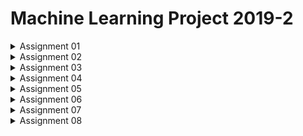 # Machine Learning Project 2019-2

<details>
<summary>Assignment 01</summary>
  
# Assignment 01

## General Instruction

#### Jupyter Notebook

```console
- Write programming codes in python
- Use Jupyter Notebook for writing codes
- Include comments and intermediate results in addition to the codes
- Export the Jupyter Notebook file in PDF format
- Turn in the PDF file at Google Classroom (late submission is not allowed)
```

#### History of git commits

```console
- Create a private repository at github 
- Commit intermediate status of working file at given steps
- Export the history of commits in PDF format
- Turn in the PDF file at Google Classroom (late submission is not allowed)
```

## Binary Classification based on Logistic Regression

> - $`(x_i, y_i)`$ denotes a pair of a training example and $`i = 1, 2, \cdots, n`$
> - $`\hat{y}_i = \sigma(z_i)`$ where $`z_i = w^T x_i + b`$ and $`\sigma(z) = \frac{1}{1 + \exp(-z)}`$
> - The loss function is defined by $`\mathcal{L} = \frac{1}{n} \sum_{i=1}^n f_i(w, b)`$
> - $`f_i(w, b) = - y_i \log \hat{y}_i - (1 - y_i) \log (1 - \hat{y}_i) `$

### 1. Plot two clusters of points for training dateset

- Generate two sets of separable random point clusters in $`\mathbb{R}^2`$
- Let $`\{ x_i \}_{i=1}^n`$ be a set of points and $`\{ y_i \}_{i=1}^n`$ be their corresponding labels
- Plot the point clusters in the training dataset using different colors depending on their labels

### 2. Plot two clusters of points for testing dataset

- Generate two sets of separable random point clusters in $`\mathbb{R}^2`$ for a testing dataset using the same centroid and the standard deviation of random generator as the training dataset
- Plot the point clusters in the testing dataset using different colors depending on their labels (different colors from the training dataset)

### 3. git commit

```console
$ git commit -a -m "Plot the training and testing datasets"
$ git push -u origin master
```

### 4. Plot the learning curves

- Apply the gradient descent algorithm
- Plot the training loss at every iteration
- Plot the testing loss at every iteration
- Plot the training accuracy at every iteration
- Plot the testing accuracy at every iteration

### 5. git commit

```console
$ git commit -a -m "Plot the learning curves"
$ git push -u origin master
```

</details>


<details>
<summary>Assignment 02</summary>
  
  # Assignment 02

```
Build a binary classifier for human versus horse based on logistic regression using the dataset that consists of human and horse images
```

## Binary classification based on logistic regression

$`(x_i, y_i)`$ denotes a pair of a training example and $`i = 1, 2, \cdots, n`$

$`\hat{y}_i = \sigma(z_i)`$ where $`z_i = w^T x_i + b`$ and $`\sigma(z) = \frac{1}{1 + \exp(-z)}`$

The loss function is defined by $`\mathcal{L} = \frac{1}{n} \sum_{i=1}^n f_i(w, b)`$

$`f_i(w, b) = - y_i \log \hat{y}_i - (1 - y_i) \log (1 - \hat{y}_i) `$

## Dataset

- The dataset consists of human images and horse images for the training and the validation
- The classifier should be trained using the training set
- The classifier should be tested using the validation set
- Vectorize an input image matrix into a column vector

## Implementation

- Write codes in python programming
- Use ```jupyter notebook``` for the programming environment
- You can use any libarary
- You have to write your own implementation for the followings:
    - compute the loss
    - compute the accuracy
    - compute the gradient of the model parameters with respect to the loss
    - update the model parameters
    - plot the results

## Optimization

- Apply the gradient descent algorithm with an appropriate learning rate
- Apply the number of iterations that lead to the convergence of the algorith
- Use the vectorization scheme in the computation of gradients and the update of the model parameters

## git commit

- Apply a number of ```git commit``` at intermediate development steps with their descriptive comments 

## Output

- Plot the elapsed time at every iteration for the computation of the gradient and the update of model parameters (x-axis: iteration, y-axis: elapsed time)
- Plot the training loss at every iteration (x-axis: iteration, y-axis: loss)
- Plot the validation loss at every iteration (x-axis: iteration, y-axis: loss)
- Plot the training accuracy at every iteration (x-axis: iteration, y-axis: accuracy)
- Plot the validation accuracy at every iteration (x-axis: iteration, y-axis: accuracy)
- Present the table for the final accuracy and loss with training and validation datasets as below:

| dataset    | loss       | accuracy   | 
|:----------:|:----------:|:----------:|
| training   |            |            |
| validation |            |            |

## Submission

- A PDF file exported from jupyter notebook for codes, results and comments [example: 20191234_02.pdf]
- A PDF file exported from the github website for the history of git commit [example: 20191234_02_git.pdf]

</details>

<details>
<summary>Assignment 03</summary>
  
  # Assignment 03

```
Build a binary classifier based on 3 layers neural network using the human versus horse dataset 
```

## Binary classification based on 3 layers neural network

$`(x_i, y_i)`$ denotes a pair of a training example and $`i = 1, 2, \cdots, n`$

$`p_i = \sigma(u^T x_i + a)`$ (hidden layer)

$`q_i = \sigma(v^T p_i + b)`$ (hidden layer)

$`\hat{y}_i = \sigma(w^T q_i + c)`$ (output layer)

The logistic function $`\sigma`$ is defined by $`\sigma(z) = \frac{1}{1 + \exp(-z)}`$

The loss function is defined by $`\mathcal{L} = \frac{1}{n} \sum_{i=1}^n f_i(u, v, w, a, b, c)`$

$`f_i(u, v, w, a, b, c) = - y_i \log \hat{y}_i - (1 - y_i) \log (1 - \hat{y}_i) `$

## Neural Network Architecture

- The sizes of the hidden layers and the output layer should be determined with respect to the validation accuracy

## Dataset

- The dataset consists of human images and horse images for the training and the validation
- The classifier should be trained using the training set
- The classifier should be tested using the validation set
- Vectorize an input image matrix into a column vector

## Implementation

- Write codes in python programming
- Use ```jupyter notebook``` for the programming environment
- You can use any libarary
- You have to write your own implementation for the followings:
    - compute the loss
    - compute the accuracy
    - compute the gradient of the model parameters with respect to the loss
    - update the model parameters
    - plot the results

## Optimization

- Apply the gradient descent algorithm with an appropriate learning rate
- Apply the number of iterations that lead to the convergence of the algorith
- Use the vectorization scheme in the computation of gradients and the update of the model parameters

## git commit

- Apply a number of ```git commit``` at intermediate development steps with their descriptive comments 

## Output

- Plot the training loss at every iteration (x-axis: iteration, y-axis: loss)
- Plot the validation loss at every iteration (x-axis: iteration, y-axis: loss)
- Plot the training accuracy at every iteration (x-axis: iteration, y-axis: accuracy)
- Plot the validation accuracy at every iteration (x-axis: iteration, y-axis: accuracy)
- Present the table for the final accuracy and loss with training and validation datasets with your best neural network architecture as below:

| dataset    | loss       | accuracy   | 
|:----------:|:----------:|:----------:|
| training   |            |            |
| validation |            |            |

## Submission

- A PDF file exported from jupyter notebook for codes, results and comments
- A PDF file exported from the github website for the history of git commit

</details>

<details>
<summary>Assignment 04</summary>
  
  # Assignment 04

```
Build a binary classifier based on 3 layers neural network using the human versus horse dataset 
```

## Binary classification based on 3 layers neural network

#### First layer

$`Z^{[1]} = W^{[1]} X + b^{[1]}`$ : $`X`$ denotes the input data

$`A^{[1]} = g^{[1]}(Z^{[1]})`$ : $`g^{[1]}`$ is the activation function at the first layer

#### Second layer

$`Z^{[2]} = W^{[2]} A^{[1]} + b^{[2]}`$

$`A^{[2]} = g^{[2]}(Z^{[2]})`$ : $`g^{[2]}`$ is the activation function at the second layer

#### Third layer

$`Z^{[3]} = W^{[3]} A^{[2]} + b^{[3]}`$

$`A^{[3]} = g^{[3]}(Z^{[3]})`$ : $`g^{[3]}`$ is the activation function at the third (output) layer

## Activation Function

- Sigmoid

    $`g(z) = \frac{1}{1 + \exp^{-z}}`$

- tanh

    $`g(z) = \frac{\exp^{z} - \exp^{-z}}{\exp^{z} + \exp^{-z}}`$

- ReLU

    $`g(z) = \max(0, z)`$

- Leaky ReLU

    $`g(z) = \max(\alpha z, z), \quad \alpha \in \mathbb{R}^+`$

## Neural Network Architecture

- The sizes of the hidden layers and the output layer should be determined with respect to the validation accuracy obtained by the network architecture with all the activation functions being sigmoid functions. ($`g^{[1]} = g^{[2]} = g^{[3]} =`$ Sigmoid)
- Apply different activation functions at all the layers except the output layer that should be Sigmoid function
- Apply different activation functions at different layers except the output layer that should be Sigmoid function

## Dataset

- The dataset consists of human images and horse images for the training and the validation
- The classifier should be trained using the training set
- The classifier should be tested using the validation set
- Vectorize an input image matrix into a column vector

## Implementation

- Write codes in python programming
- Use ```jupyter notebook``` for the programming environment
- You can use any libarary
- You have to write your own functions for the followings:
    - compute the forward propagation
    - compute the backward propagation
    - compute the loss
    - compute the accuracy
    - compute the gradient of the model parameters with respect to the loss
    - update the model parameters
    - plot the results

## Optimization

- Apply the gradient descent algorithm with an appropriate learning rate
- Apply the number of iterations that lead to the convergence of the algorith
- Use the vectorization scheme in the computation of gradients and the update of the model parameters

## git commit

- Apply a number of ```git commit``` at intermediate development steps with their descriptive comments 

## Output

- Do not print out text message per each iteration. It should be illustrated by graphs.
- Plot the training loss at every iteration (x-axis: iteration, y-axis: loss)
- Plot the validation loss at every iteration (x-axis: iteration, y-axis: loss)
- Plot the training accuracy at every iteration (x-axis: iteration, y-axis: accuracy)
- Plot the validation accuracy at every iteration (x-axis: iteration, y-axis: accuracy)
- Present the table for the final accuracy and loss with training and validation datasets with your best neural network architecture as below:

##### $`g^{[1]}, g^{[2]}, g^{[3]}`$ are Sigmoid (from the previous assignment)

- Learning curves
- Loss and Accuracy table

| dataset    | loss       | accuracy   | 
|:----------:|:----------:|:----------:|
| training   |            |            |
| validation |            |            |

##### $`g^{[1]}, g^{[2]}`$ are tanh and $`g^{[3]}`$ is Sigmoid

- Learning curves
- Loss and Accuracy table

| dataset    | loss       | accuracy   | 
|:----------:|:----------:|:----------:|
| training   |            |            |
| validation |            |            |

##### $`g^{[1]}, g^{[2]}`$ are ReLU and $`g^{[3]}`$ is Sigmoid

- Learning curves
- Loss and Accuracy table 

| dataset    | loss       | accuracy   | 
|:----------:|:----------:|:----------:|
| training   |            |            |
| validation |            |            |

##### $`g^{[1]}, g^{[2]}`$ are Leaky ReLU with your choice of $`\alpha`$ and $`g^{[3]}`$ is Sigmoid

- Learning curves
- Loss and Accuracy table

| dataset    | loss       | accuracy   | 
|:----------:|:----------:|:----------:|
| training   |            |            |
| validation |            |            |

## Submission

- A PDF file exported from jupyter notebook for codes, results and comments
- A PDF file exported from the github website for the history of git commit

</details>

<details>
<summary>Assignment 05</summary>
  
  # Assignment 05

```
Build a binary classifier based on 3 layers neural network using the human versus horse dataset 
```

## Binary classification based on 3 layers neural network

#### First layer

$`Z^{[1]} = W^{[1]} X + b^{[1]}`$ : $`X`$ denotes the input data

$`A^{[1]} = g^{[1]}(Z^{[1]})`$ : $`g^{[1]}`$ is the activation function at the first layer

#### Second layer

$`Z^{[2]} = W^{[2]} A^{[1]} + b^{[2]}`$

$`A^{[2]} = g^{[2]}(Z^{[2]})`$ : $`g^{[2]}`$ is the activation function at the second layer

#### Third layer

$`Z^{[3]} = W^{[3]} A^{[2]} + b^{[3]}`$

$`A^{[3]} = g^{[3]}(Z^{[3]})`$ : $`g^{[3]}`$ is the activation function at the third (output) layer

## Neural Network Architecture

- The neural network architexture should be designed to have 3 layers
- The activation function should be applied to each layer
- You can use any activation function at each layer

## Dataset

- The dataset consists of human images and horse images for the training and the validation
- The classifier should be trained using only the training set
- The classifier should be tested using only the validation set
- Vectorize an input image matrix into a column vector

## Implementation

- Write codes in python programming
- Use ```jupyter notebook``` for the programming environment
- You can use any libarary
- You have to write your own functions for the followings:
    - compute the forward propagation
    - compute the backward propagation
    - compute the loss
    - compute the accuracy
    - compute the gradient of the model parameters with respect to the loss
    - update the model parameters
    - plot the results

## Optimization

- You should apply the full gradient descent algorithm with your choice of learning rates
- You should apply enough number of iterations that lead to the convergence of the algorithm
- You should use the vectorization scheme in the computation of gradients and the update of the model parameters
- You can initialize the model parameters with your own algorithm

## git commit

- Apply a number of ```git commit``` at intermediate development steps with their descriptive comments 

## Output

- Do not print out text message per each iteration. It should be illustrated by graphs
- Plot the training loss at every iteration (x-axis: iteration, y-axis: loss)
- Plot the validation loss at every iteration (x-axis: iteration, y-axis: loss)
- Plot the training accuracy at every iteration (x-axis: iteration, y-axis: accuracy)
- Plot the validation accuracy at every iteration (x-axis: iteration, y-axis: accuracy)
- Present the table for the final accuracy and loss at convergence with training and validation datasets
    - training loss (at convergence)
    - validation loss (at convergence)
    - validation loss (when the best validation accuracy is achieved over all the iterations)
    - training accuracy (at convergence)
    - validation accuracy (at convergence)
    - validation accuracy (when the best validation accuracy is achieved over all the iterations)

## Grading

- The grading is given by the best validation accuracy over all the iterations (10 digits after the decimal point)
- top 50% would get the score 5 and bottom 50% would get the score 4 (only complete submissions will be considered)
- The maximum score for incomplete submissions will be the score 3

## Submission

- A PDF file exported from jupyter notebook for codes, results and comments
- A PDF file exported from the github website for the history of git commit

</details>

<details>
<summary>Assignment 06</summary>
  
  # Assignment 06

```
Build a binary classifier based on 3 layers neural network using the human versus horse dataset 
```

## Binary classification based on 3 layers neural network

## Neural Network Architecture

- The neural network architexture should be designed to have 3 layers
- The activation function should be applied to each layer
- Sigmoid function is used for an activation function at each layer

#### First layer

$`Z^{[1]} = W^{[1]} X + b^{[1]}`$ : $`X`$ denotes the input data

$`A^{[1]} = g(Z^{[1]})`$

#### Second layer

$`Z^{[2]} = W^{[2]} A^{[1]} + b^{[2]}`$

$`A^{[2]} = g(Z^{[2]})`$

#### Third layer

$`Z^{[3]} = W^{[3]} A^{[2]} + b^{[3]}`$

$`A^{[3]} = g(Z^{[3]})`$

## Activation Function

- Sigmoid : 
    $`g(z) = \frac{1}{1 + \exp^{-z}}`$

## Loss function with a regularization term based on $`L_2^2`$ norm

$`\mathcal{L} = \frac{1}{n} \sum_{i=1}^n f_i + \frac{\lambda}{2} \left( \| W^{[1]} \|_F^2 + \| W^{[2]} \|_F^2 + \| W^{[3]} \|_F^2 \right)`$

- Cross Entropy : 
    $`f_i = - y_i \log \hat{y}_i - (1 - y_i) \log (1 - \hat{y}_i) `$

- Frobenius Norm : 
    $`\| W \|_F = \left( \sum_i \sum_j w_{ij}^2 \right)^{\frac{1}{2}}`$

## Dataset

- The dataset consists of human images and horse images for the training and the validation
- The classifier should be trained using only the training set
- The classifier should be tested using only the validation set
- Vectorize an input image matrix into a column vector

## Implementation

- Write codes in python programming
- Use ```jupyter notebook``` for the programming environment
- You can use any libarary
- You have to write your own functions for the followings:
    - compute the forward propagation
    - compute the backward propagation
    - compute the loss
    - compute the accuracy
    - compute the gradient of the model parameters with respect to the loss
    - update the model parameters
    - plot the results

## Optimization

- You should apply the full gradient descent algorithm with your choice of learning rates
- You should apply enough number of iterations that lead to the convergence of the algorithm
- You should use the vectorization scheme in the computation of gradients and the update of the model parameters
- You can initialize the model parameters with your own algorithm

## git commit

- Apply a number of ```git commit``` at intermediate development steps with their descriptive comments 

## Output

- Do not print out text message per each iteration. It should be illustrated by graphs
- Demonstrate the role of regularization with varying parameter $`\lambda`$ for the tradeoff between bias and variance
- Plot the training loss at every iteration (x-axis: iteration, y-axis: loss)
- Plot the validation loss at every iteration (x-axis: iteration, y-axis: loss)
- Plot the training accuracy at every iteration (x-axis: iteration, y-axis: accuracy)
- Plot the validation accuracy at every iteration (x-axis: iteration, y-axis: accuracy)
- Present the table for the final accuracy and loss at convergence with training and validation datasets
    - training loss (at convergence)
    - validation loss (at convergence)
    - training accuracy (at convergence)
    - validation accuracy (at convergence)

##### Bias (large $`\lambda`$)

- Learning curves
- Loss and Accuracy table 

| dataset    | loss       | accuracy   | 
|:----------:|:----------:|:----------:|
| training   |            |            |
| validation |            |            |

##### Variance (small $`\lambda`$)

- Learning curves
- Loss and Accuracy table 

| dataset    | loss       | accuracy   | 
|:----------:|:----------:|:----------:|
| training   |            |            |
| validation |            |            |

##### Best Generalization (appropriate $`\lambda`$)

- Learning curves
- Loss and Accuracy table 

| dataset    | loss       | accuracy   | 
|:----------:|:----------:|:----------:|
| training   |            |            |
| validation |            |            |

## Grading

- The grading is given by the validation accuracy for the best generalization (10 digits after the decimal point)
- top 50% would get the score 5 and bottom 50% would get the score 4 (only complete submissions will be considered)
- The maximum score for incomplete submissions will be the score 3

## Submission

- A PDF file exported from jupyter notebook for codes, results and comments
- A PDF file exported from the github website for the history of git commit
</details>

<details>
  
<summary>Assignment 07</summary>

# Assignment 07

```
Build a binary classifier based on fully connected layers for the human versus horse dataset using pytorch library 
```

## Binary classification based on fully connected neural network

## Neural Network Architecture

- Build a neural network model based on the fully connected layers with pytorch library
- You can determine the number of layers
- You can determine the size of each layer
- You can determine the activation function at each layer except the output layer
- You use the sigmoid function for the activation fuction at the output layer

## Loss function with a regularization term based on $`L_2^2`$ norm

$`\mathcal{L} = \frac{1}{n} \sum_{i=1}^n f_i + \frac{\lambda}{2} \left( \| W \|_2^2 \right)`$

- Cross Entropy : 
    $`f_i = - y_i \log \hat{y}_i - (1 - y_i) \log (1 - \hat{y}_i) `$, where $`y_i`$ denotes the ground truth and $`\hat{y}_i`$ denotes the output of the network

- Regularization : 
    $`\| W \|_2^2 = \left( \sum_i w_{i}^2 \right)`$, where $`w_{i}`$ denotes all the model parameters

## Dataset

- The dataset consists of human images and horse images for the training and the validation
- The classifier should be trained using only the training set
- The classifier should be tested using only the validation set

## Implementation

- Write codes in python programming
- Use ```jupyter notebook``` for the programming environment
- You should use pytorch library for the construction of the model and the optimization

### Neural Network Model in pytorch (Linear.py)

```python
import torch.nn as nn
import torch.nn.functional as F
import math

class Linear(nn.Module):

    def __init__(self, num_classes=2):

        super(Linear, self).__init__()

        self.number_class   = num_classes

        _size_image     = 100* 100
        _num1           = 50
        _num2           = 50
        
        self.fc1        = nn.Linear(_size_image, _num1, bias=True)
        self.fc2        = nn.Linear(_num1, _num2, bias=True)
        self.fc3        = nn.Linear(_num2, num_classes, bias=True)

        self.fc_layer1  = nn.Sequential(self.fc1, nn.ReLU(True))
        self.fc_layer2  = nn.Sequential(self.fc2, nn.ReLU(True))
        self.fc_layer3  = nn.Sequential(self.fc3, nn.ReLU(True))
        
        self.classifier = nn.Sequential(self.fc_layer1, self.fc_layer2, self.fc_layer3)
        
        self._initialize_weight()        
        
    def _initialize_weight(self):

        for m in self.modules():
            
            n = m.in_features
            m.weight.data.uniform_(- 1.0 / math.sqrt(n), 1.0 / math.sqrt(n))

            if m.bias is not None:

                m.bias.data.zero_()

    def forward(self, x):

        x = x.view(x.size(0), -1)
        x = self.classifier(x)

        return x
```

### Training and Testing in pytorch (main.py)

```python
# -----------------------------------------------------------------------------
# import packages
# -----------------------------------------------------------------------------
from __future__ import print_function

import torch
import torch.nn as nn
import torch.nn.functional as F
import torch.optim as optim
import torch.backends.cudnn as cudnn
import argparse
import sys
import os
import numpy as np
import time
import datetime 
import csv
import configparser
import argparse
import platform

from torchvision import datasets, transforms
from torch.autograd import Variable
from random import shuffle

# -----------------------------------------------------------------------------
# load dataset
# -----------------------------------------------------------------------------

set_train   = 
set_test    = 

num_classes = 2

# -----------------------------------------------------------------------------
# load neural network model
# -----------------------------------------------------------------------------

from Linear import *
    model = Linear(num_classes=num_classes)

# -----------------------------------------------------------------------------
# Set the flag for using cuda
# -----------------------------------------------------------------------------

bCuda = 1

if bCuda:
 
    model.cuda()

# -----------------------------------------------------------------------------
# optimization algorithm
# -----------------------------------------------------------------------------

optimizer   = optim.SGD(model.parameters())
objective   = nn.CrossEntropyLoss()

# -----------------------------------------------------------------------------
# function for training the model
# -----------------------------------------------------------------------------

def train():

    # print('train the model at given epoch')

    loss_train          = []

    model.train()

    for idx_batch, (data, target) in enumerate(loader_train):

        if bCuda:
        
            data, target    = data.cuda(), target.cuda()

        data, target    = Variable(data), Variable(target)

        optimizer.zero_grad()

        output  = model(data)
        loss    = objective(output, target)

        loss.backward()
        optimizer.step()

        loss_train_batch    = loss.item() / len(data)
        loss_train.append(loss_train_batch)
        
    loss_train_mean     = np.mean(loss_train)
    loss_train_std      = np.std(loss_train)

    return {'loss_train_mean': loss_train_mean, 'loss_train_std': loss_train_std}

# -----------------------------------------------------------------------------
# function for testing the model
# -----------------------------------------------------------------------------

def test():

    # print('test the model at given epoch')

    accuracy_test   = []
    loss_test       = 0
    correct         = 0

    model.eval()

    for idx_batch, (data, target) in enumerate(loader_test):

        if bCuda:
        
            data, target    = data.cuda(), target.cuda()

        data, target    = Variable(data), Variable(target)

        output  = model(data)
        loss    = objective(output, target)

        loss_test   += loss.item()
        pred        = output.data.max(1)[1]
        correct     += pred.eq(target.data.view_as(pred)).cpu().sum()

    loss_test       = loss_test / len(loader_test.dataset)
    accuracy_test   = 100. * float(correct) / len(loader_test.dataset)

    return {'loss_test': loss_test, 'accuracy_test': accuracy_test}

# -----------------------------------------------------------------------------
# iteration for the epoch
# -----------------------------------------------------------------------------

for e in range(epoch):
        
    result_train    = train()
    result_test     = test()

    loss_train_mean[e]  = result_train['loss_train_mean']
    loss_train_std[e]   = result_train['loss_train_std']
    loss_test[e]        = result_test['loss_test']
    accuracy_test[e]    = result_test['accuracy_test']
```


## Optimization

- You can use weight decay option in the pytorch optimization function
- You can use mini-batch gradient descent (stochastic gradient descent) with your choice of mini-batch size
- You can use a different learning rate at each iteration
- You can initialize the values of the model parameters with your choice of algorithm
- You should apply enough number of iterations that lead to the convergence of the algorithm

## git commit

- Apply a number of ```git commit``` at intermediate development steps with their descriptive comments 

#### Output (text)

- Print out the followings at each epoch
    - average training loss within the mini-batch cross iterations in the training data
    - average training accuracy within the mini-batch cross iterations in the training data
    - testing loss using the testing data at each epoch
    - testing accracy using the testing data at each epoch
    - [epoch #####] loss: (training) #####, (testing) #####, accuracy: (training) #####, (testing) #####

#### Output (graph)

- Plot the average of the training loss within the mini-batch cross iterations
- Plot the standard deviation of the training loss withint the mini-batch cross iterations
- Plot the average of the training accuracy within the mini-batch cross iterations
- Plot the standard deviation of the training accuracy withint the mini-batch cross iterations
- Plot the testing loss at each epoch
- Plot the testing accuracy at each epoch

#### Output (table)

- Present the final loss and accuracy at convergence

| dataset    | loss       | accuracy   |
|:----------:|:----------:|:----------:|
| training   |            |            |
| validation |            |            |

## Grading

- The grading is given by the validation accuracy for the best generalization (10 digits after the decimal point)
- top 50% would get the score 5 and bottom 50% would get the score 4 (only complete submissions will be considered)
- The maximum score for incomplete submissions will be the score 3

## Submission

- A PDF file exported from jupyter notebook for codes, results and comments
- A PDF file exported from the github website for the history of git commit
</details>

<details>
<summary>Assignment 08</summary>
  
 # Assignment 08

```
Develop a denoising algorithm based on an auto-encoder architecture using pytorch library in the supervised learning framework 
```

## Image denoising problem

- Denoising aims to reconstruct a clean image from a noisy observation
- We use a simple additive noise model using the Normal distribution:

    $`f = u + \eta`$
    
    where $`f`$ denotes a noisy observation, $`u`$ denotes a desired clean reconstruction, and $`\eta`$ denotes a noise process following the normal distribution:

    $`\eta \sim N(0, \sigma^2)`$

    where $`N(0, \sigma^2)`$ denotes the normal distribution with mean 0 and standard deviation $`\sigma`$

## Neural Network Architecture

- Build an auto-encoder architecture based on the convolutional neural network using pytorch
- The dimension of the network input should be the same as the dimension of the network output
- You can design your neural network architecture as you want

## Loss function 

- You can design your loss function for computing a dissimilarity between the output and the ground truth
- The evaluation of the algorithm is given by the mean squared error:

    $`\ell(h, \hat{h}) = \| h - \hat{h} \|_2^2`$

    where $`h`$ denotes a clean ground truth and $`\hat{h}`$ denotes an output of the network

## Dataset

- The dataset consists of training and testing images that are small pieces taken from images 
- The dimension of image is 120x80
- The number of training images is 4400
- The number of testing images is 400
- The range of training images is [0.2, 0.8]
- The range of testing images is [0.0601, 0.9744]
- The training images are clean
- Test testing images are noisy
- The ground truth for the noisy testing images is not given
- The ground truth for the noisy testing images is used for the evalution
- The noise levels of the testing images are 0.01, 0.02, 0.03 and 0.04
- Example images are shown with different degrees of noise $`\sigma = 0.01, 0.02, 0.03, 0.04`$ from the left as below:

![](img/std_0.01_clean1.png) ![](img/std_0.02_clean1.png) ![](img/std_0.03_clean1.png)  
![](img/std_0.01_noise1.png) ![](img/std_0.02_noise1.png) ![](img/std_0.03_noise1.png)  
  
![](img/std_0.04_clean1.png) ![](img/std_0.01_clean2.png) ![](img/std_0.02_clean2.png)  
![](img/std_0.04_noise1.png) ![](img/std_0.01_noise2.png) ![](img/std_0.02_noise2.png)  
  
![](img/std_0.03_clean2.png) ![](img/std_0.04_clean2.png)  
![](img/std_0.03_noise2.png) ![](img/std_0.04_noise2.png)  

## Implementation

- Write codes in python programming
- Use pytorch libarary
- Use ```jupyter notebook``` for the programming environment
- You can use any python libraries
- Write your own code for your neural network architecture
- Write your own code for the training procedure
- Write your own code for the testing procedure

## Code for reading and writing image data

```python
import torch
import numpy as np
import torch.nn as nn
import torch.nn.functional as F
from torch.utils.data import Dataset, DataLoader
import torchvision
import torchvision.transforms as transforms
from torch.autograd import Variable
import matplotlib.pyplot as plt

# custom dataloader for .npy file
class numpyDataset(Dataset):
    def __init__(self, data, transform=None):
        self.data = torch.from_numpy(data).float()
        self.transform = transform
        
    def __getitem__(self, index):
        x = self.data[index]
        
        if self.transform:
            x = self.transform(x)
        
        return x
    
    def __len__(self):
        return len(self.data)


if __name__ == '__main__':

    NUM_EPOCH       = 2
    
    transform       = transforms.Compose([
                                    transforms.ToPILImage(),
                                    transforms.Grayscale(num_output_channels=1),
                                    transforms.ToTensor(),
                                ])

    # for training
    traindata       = np.load('train.npy')
    traindataset    = numpyDataset(traindata, transform)
    trainloader     = DataLoader(traindataset, batch_size=1, shuffle=False, num_workers=2)

    for epoch in range(NUM_EPOCH):
        for batch_idx, data in enumerate(trainloader):
            image   = data[0]
            to_img  = transforms.ToPILImage()
            image   = to_img(image)

            fig     = plt.figure()
            ax      = fig.add_subplot(1, 1, 1)
            ax.imshow(image, cmap='gray')

            '''
            your code for train
            '''

    # for testing
    testdata        = np.load('test.npy')
    testdataset     = numpyDataset(testdata, transform)
    testloader      = DataLoader(testdataset, batch_size=1, shuffle=False, num_workers=2)

    result_for_submit = None    # this is for submit file

    for batch_idx, data in enumerate(testloader):

        result_of_test = data

        if batch_idx == 0:
            result_for_submit = result_of_test
        else:
            try:
                result_for_submit = torch.cat([result_for_submit, result_of_test], dim=0)

            except RuntimeError:
                transposed = torch.transpose(result_of_test, 2, 3)
                result_for_submit = torch.cat([result_for_submit, transposed], dim=0)
        
    # the submit_file.shape must be (400,1,120,80) 
    submit_file = result_for_submit.detach().numpy()
    np.save('your_name.npy', submit_file)
```

## Optimization

- You can use any optimization techniques

## git commit

- Apply a number of ```git commit``` at intermediate development steps with their descriptive comments 

#### Output (text)

- Print out the followings at each epoch
    - The average of the training loss over mini-batch iterations at each epoch
    - [epoch #####] loss: (training) ########

#### Output (graph)

- Plot the average of the training loss over mini-batch iterations at each epoch
- Plot the standard deviation of the training loss over mini-batch iterations at each epoch

#### Output (file)

- Save the output of the network for the given training images as a file

## Grading

- The grading is given by the performance of the algorithm based on the evaluation criterion (mean squared error) among the complete ones
    - up to top 25% : score 10
    - up to top 50% : score 8
    - up to top 75% : score 6
    - up to top 100% : score 4
    - incomplete : maximum 3
    
## Submission

- A PDF file exported from jupyter notebook for codes, results and comments
- A PDF file exported from the github website for the history of git commit
- A data file of the denoising results for the testing images (give a filename: yourname.npy) 
</details>

